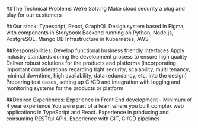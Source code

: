 ##The Technical Problems We’re Solving
Make cloud security a plug and play for our customers

##Our stack:
Typescript, React, GraphQL
Design system based in Figma, with components in Storybook
Backend running on Python, Node.js, PostgreSQL, Mango DB
Infrastructure in Kubernetes, AWS

##Responsibilities:
Develop functional business friendly interfaces
Apply industry standards during the development process to ensure high quality
Deliver robust solutions for the products and platforms (incorporating important considerations regarding tight security, scalability, multi tenancy, minimal downtime, high availability, data redundancy, etc. into the design)
Preparing test cases, setting up CI/CD and integration with logging and monitoring systems for the products or platform


##Desired Experiences:
Experience in Front End development - Minimum of 4 year experience
You were part of a team where you built complex web applications in TypeScript and React.
Experience in producing and consuming RESTful APIs.
Experience with GIT, CI/CD pipelines